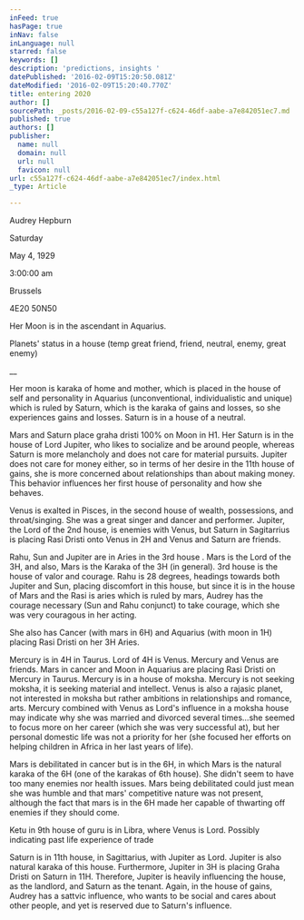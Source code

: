 ```yaml
---
inFeed: true
hasPage: true
inNav: false
inLanguage: null
starred: false
keywords: []
description: 'predictions, insights '
datePublished: '2016-02-09T15:20:50.081Z'
dateModified: '2016-02-09T15:20:40.770Z'
title: entering 2020
author: []
sourcePath: _posts/2016-02-09-c55a127f-c624-46df-aabe-a7e842051ec7.md
published: true
authors: []
publisher:
  name: null
  domain: null
  url: null
  favicon: null
url: c55a127f-c624-46df-aabe-a7e842051ec7/index.html
_type: Article

---
```

Audrey Hepburn

Saturday

May 4, 1929

3:00:00 am 

Brussels

4E20 50N50

Her Moon is in the ascendant in Aquarius.

Planets' status in a house (temp great friend, friend, neutral, enemy, great enemy)

__

Her moon is karaka of home and mother, which is placed in the house of self and personality in Aquarius (unconventional, individualistic and unique) which is ruled by Saturn, which is the karaka of gains and losses, so she experiences gains and losses. Saturn is in a house of a neutral. 

Mars and Saturn place graha dristi 100% on Moon in H1\. Her Saturn is in the house of Lord Jupiter, who likes to socialize and be around people, whereas Saturn is more melancholy and does not care for material pursuits. Jupiter does not care for money either, so in terms of her desire in the 11th house of gains, she is more concerned about relationships than about making money. This behavior influences her first house of personality and how she behaves.

Venus is exalted in Pisces, in the second house of wealth, possessions, and throat/singing. She was a great singer and dancer and performer. Jupiter, the Lord of the 2nd house, is enemies with Venus, but Saturn in Sagitarrius is placing Rasi Dristi onto Venus in 2H and Venus and Saturn are friends. 

Rahu, Sun and Jupiter are in Aries in the 3rd house . Mars is the Lord of the 3H, and also, Mars is the Karaka of the 3H (in general). 3rd house is the house of valor and courage. Rahu is 28 degrees, headings towards both Jupiter and Sun, placing discomfort in this house, but since it is in the house of Mars and the Rasi is aries which is ruled by mars, Audrey has the courage necessary (Sun and Rahu conjunct) to take courage, which she was very couragous in her acting.

She also has Cancer (with mars in 6H) and Aquarius (with moon in 1H) placing Rasi Dristi on her 3H Aries. 

Mercury is in 4H in Taurus. Lord of 4H is Venus. Mercury and Venus are friends. Mars in cancer and Moon in Aquarius are placing Rasi Dristi on Mercury in Taurus. Mercury is in a house of moksha. Mercury is not seeking moksha, it is seeking material and intellect. Venus is also a rajasic planet, not interested in  moksha but rather ambitions in relationships and romance, arts. Mercury combined with Venus as Lord's influence in a moksha house may indicate why she was married and divorced several times...she seemed to focus more on her career (which she was very successful at), but her personal domestic life was not a priority for her (she focused her efforts on helping children in Africa in her last years of life).

Mars is debilitated in cancer but is in the 6H, in which Mars is the natural karaka of the 6H (one of the karakas of 6th house). She didn't seem to have too many enemies nor health issues. Mars being debilitated could just mean she was humble and that mars' competitive nature was not present, although the fact that mars is in the 6H made her capable of thwarting off enemies if they should come. 

Ketu in 9th house of guru is in Libra, where Venus is Lord. Possibly indicating past life experience of trade

Saturn is in 11th house, in Sagittarius, with Jupiter as Lord. Jupiter is also natural karaka of this house. Furthermore, Jupiter in 3H is placing Graha Dristi on Saturn in 11H. Therefore, Jupiter is heavily influencing the house, as the landlord, and Saturn as the tenant. Again, in the house of gains, Audrey has a sattvic influence, who wants to be social and cares about other people, and yet is reserved due to Saturn's influence.